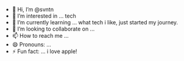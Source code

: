 - 👋 Hi, I’m @svntn
- 👀 I’m interested in ... tech
- 🌱 I’m currently learning ... what tech i like, just started my journey.
- 💞️ I’m looking to collaborate on ...
- 📫 How to reach me ...
- 😄 Pronouns: ...
- ⚡ Fun fact: ... i love apple!

<!---
ogouche/ogouche is a ✨ special ✨ repository because its `README.md` (this file) appears on your GitHub profile.
You can click the Preview link to take a look at your changes.
--->
